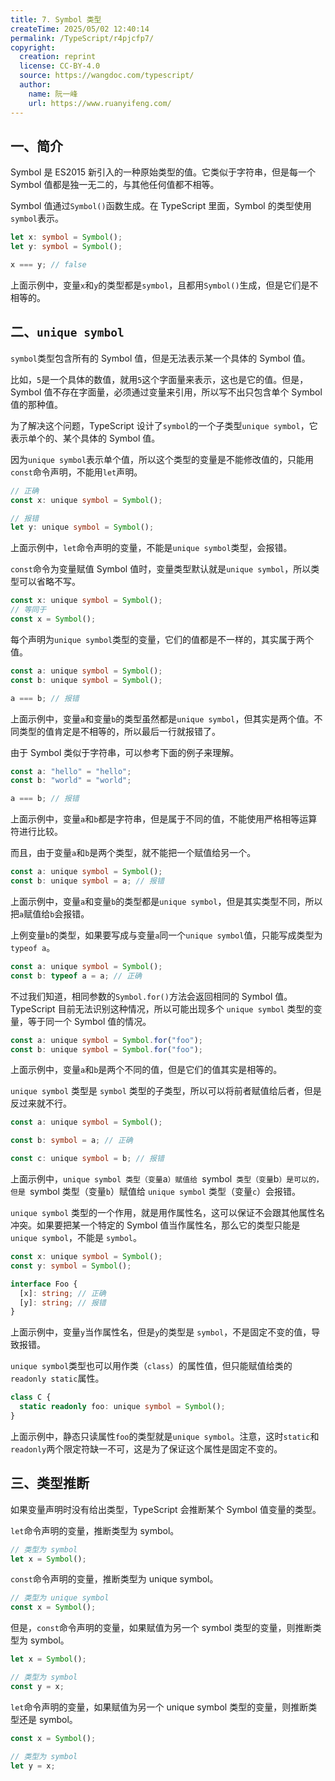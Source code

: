 ```yaml
---
title: 7. Symbol 类型
createTime: 2025/05/02 12:40:14
permalink: /TypeScript/r4pjcfp7/
copyright:
  creation: reprint
  license: CC-BY-4.0
  source: https://wangdoc.com/typescript/
  author:
    name: 阮一峰
    url: https://www.ruanyifeng.com/
---
```


## 一、简介

Symbol 是 ES2015 新引入的一种原始类型的值。它类似于字符串，但是每一个 Symbol 值都是独一无二的，与其他任何值都不相等。

Symbol 值通过`Symbol()`函数生成。在 TypeScript 里面，Symbol 的类型使用`symbol`表示。

```ts
let x: symbol = Symbol();
let y: symbol = Symbol();

x === y; // false
```

上面示例中，变量`x`和`y`的类型都是`symbol`，且都用`Symbol()`生成，但是它们是不相等的。

## 二、`unique symbol`

`symbol`类型包含所有的 Symbol 值，但是无法表示某一个具体的 Symbol 值。

比如，`5`是一个具体的数值，就用`5`这个字面量来表示，这也是它的值。但是，Symbol 值不存在字面量，必须通过变量来引用，所以写不出只包含单个 Symbol 值的那种值。

为了解决这个问题，TypeScript 设计了`symbol`的一个子类型`unique symbol`，它表示单个的、某个具体的 Symbol 值。

因为`unique symbol`表示单个值，所以这个类型的变量是不能修改值的，只能用`const`命令声明，不能用`let`声明。

```ts
// 正确
const x: unique symbol = Symbol();

// 报错
let y: unique symbol = Symbol();
```

上面示例中，`let`命令声明的变量，不能是`unique symbol`类型，会报错。

`const`命令为变量赋值 Symbol 值时，变量类型默认就是`unique symbol`，所以类型可以省略不写。

```ts
const x: unique symbol = Symbol();
// 等同于
const x = Symbol();
```

每个声明为`unique symbol`类型的变量，它们的值都是不一样的，其实属于两个值。

```ts
const a: unique symbol = Symbol();
const b: unique symbol = Symbol();

a === b; // 报错
```

上面示例中，变量`a`和变量`b`的类型虽然都是`unique symbol`，但其实是两个值。不同类型的值肯定是不相等的，所以最后一行就报错了。

由于 Symbol 类似于字符串，可以参考下面的例子来理解。

```ts
const a: "hello" = "hello";
const b: "world" = "world";

a === b; // 报错
```

上面示例中，变量`a`和`b`都是字符串，但是属于不同的值，不能使用严格相等运算符进行比较。

而且，由于变量`a`和`b`是两个类型，就不能把一个赋值给另一个。

```ts
const a: unique symbol = Symbol();
const b: unique symbol = a; // 报错
```

上面示例中，变量`a`和变量`b`的类型都是`unique symbol`，但是其实类型不同，所以把`a`赋值给`b`会报错。

上例变量`b`的类型，如果要写成与变量`a`同一个`unique symbol`值，只能写成类型为`typeof a`。

```ts
const a: unique symbol = Symbol();
const b: typeof a = a; // 正确
```

不过我们知道，相同参数的`Symbol.for()`方法会返回相同的 Symbol 值。TypeScript 目前无法识别这种情况，所以可能出现多个 `unique symbol` 类型的变量，等于同一个 Symbol 值的情况。

```ts
const a: unique symbol = Symbol.for("foo");
const b: unique symbol = Symbol.for("foo");
```

上面示例中，变量`a`和`b`是两个不同的值，但是它们的值其实是相等的。

`unique symbol` 类型是 `symbol` 类型的子类型，所以可以将前者赋值给后者，但是反过来就不行。

```ts
const a: unique symbol = Symbol();

const b: symbol = a; // 正确

const c: unique symbol = b; // 报错
```

上面示例中，`unique symbol 类型（变量`a`）赋值给 `symbol` 类型（变量`b`）是可以的，但是 `symbol 类型（变量`b`）赋值给 `unique symbol` 类型（变量`c`）会报错。

`unique symbol` 类型的一个作用，就是用作属性名，这可以保证不会跟其他属性名冲突。如果要把某一个特定的 Symbol 值当作属性名，那么它的类型只能是 `unique symbol`，不能是 `symbol`。

```ts
const x: unique symbol = Symbol();
const y: symbol = Symbol();

interface Foo {
  [x]: string; // 正确
  [y]: string; // 报错
}
```

上面示例中，变量`y`当作属性名，但是`y`的类型是 `symbol`，不是固定不变的值，导致报错。

`unique symbol`类型也可以用作类（`class`）的属性值，但只能赋值给类的`readonly static`属性。

```ts
class C {
  static readonly foo: unique symbol = Symbol();
}
```

上面示例中，静态只读属性`foo`的类型就是`unique symbol`。注意，这时`static`和`readonly`两个限定符缺一不可，这是为了保证这个属性是固定不变的。

## 三、类型推断

如果变量声明时没有给出类型，TypeScript 会推断某个 Symbol 值变量的类型。

`let`命令声明的变量，推断类型为 symbol。

```ts
// 类型为 symbol
let x = Symbol();
```

`const`命令声明的变量，推断类型为 unique symbol。

```ts
// 类型为 unique symbol
const x = Symbol();
```

但是，`const`命令声明的变量，如果赋值为另一个 symbol 类型的变量，则推断类型为 symbol。

```ts
let x = Symbol();

// 类型为 symbol
const y = x;
```

`let`命令声明的变量，如果赋值为另一个 unique symbol 类型的变量，则推断类型还是 symbol。

```ts
const x = Symbol();

// 类型为 symbol
let y = x;
```

